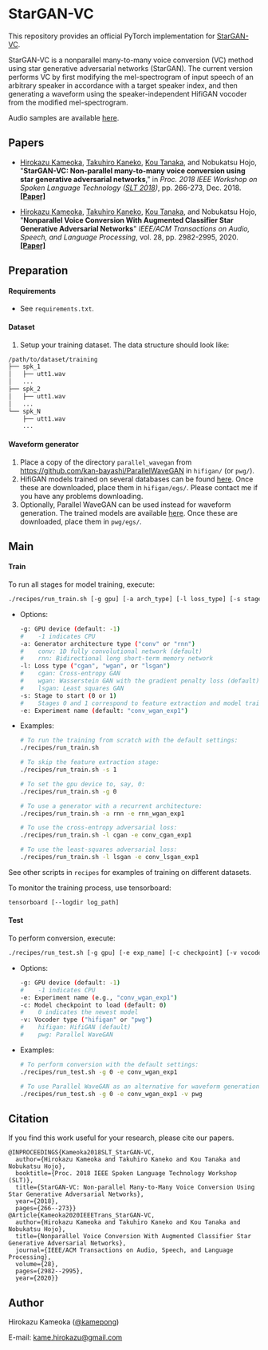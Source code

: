# StarGAN-VC

This repository provides an official PyTorch implementation for [StarGAN-VC](http://www.kecl.ntt.co.jp/people/kameoka.hirokazu/Demos/stargan-vc2/index.html).

StarGAN-VC is a nonparallel many-to-many voice conversion (VC) method using star generative adversarial networks (StarGAN). The current version performs VC by first modifying the mel-spectrogram of input speech of an arbitrary speaker in accordance with a target speaker index, and then generating a waveform using the speaker-independent HifiGAN vocoder from the modified mel-spectrogram.

Audio samples are available [here](http://www.kecl.ntt.co.jp/people/kameoka.hirokazu/Demos/stargan-vc2/index.html).

## Papers

- [Hirokazu Kameoka](http://www.kecl.ntt.co.jp/people/kameoka.hirokazu/index-e.html), [Takuhiro Kaneko](http://www.kecl.ntt.co.jp/people/kaneko.takuhiro/index.html), [Kou Tanaka](http://www.kecl.ntt.co.jp/people/tanaka.ko/index.html), and Nobukatsu Hojo, "**StarGAN-VC: Non-parallel many-to-many voice conversion using star generative adversarial networks**," in *Proc. 2018 IEEE Workshop on Spoken Language Technology ([SLT 2018](http://www.slt2018.org/))*, pp. 266-273, Dec. 2018. [**[Paper]**](http://www.kecl.ntt.co.jp/people/kameoka.hirokazu/publications/Kameoka2018SLT12_published.pdf) 
  
- [Hirokazu Kameoka](http://www.kecl.ntt.co.jp/people/kameoka.hirokazu/index-e.html), [Takuhiro Kaneko](http://www.kecl.ntt.co.jp/people/kaneko.takuhiro/index.html), [Kou Tanaka](http://www.kecl.ntt.co.jp/people/tanaka.ko/index.html), and Nobukatsu Hojo, "**Nonparallel Voice Conversion With Augmented Classifier Star Generative Adversarial Networks**" *IEEE/ACM Transactions on Audio, Speech, and Language Processing*, vol. 28, pp. 2982-2995, 2020. [**[Paper]**](https://ieeexplore.ieee.org/document/9256995) 

## Preparation

#### Requirements

- See `requirements.txt`.

#### Dataset

1. Setup your training dataset. The data structure should look like:


```bash
/path/to/dataset/training
├── spk_1
│   ├── utt1.wav
│   ...
├── spk_2
│   ├── utt1.wav
│   ...
└── spk_N
    ├── utt1.wav
    ...
```

#### Waveform generator

1. Place a copy of the directory `parallel_wavegan` from https://github.com/kan-bayashi/ParallelWaveGAN in `hifigan/` (or `pwg/`).
2. HifiGAN models trained on several databases can be found [here](https://drive.google.com/drive/folders/1RvagKsKaCih0qhRP6XkSF07r3uNFhB5T?usp=sharing). Once these are downloaded, place them in `hifigan/egs/`. Please contact me if you have any problems downloading.
3. Optionally, Parallel WaveGAN can be used instead for waveform generation. The trained models are available [here](https://drive.google.com/drive/folders/1zRYZ9dx16dONn1SEuO4wXjjgJHaYSKwb?usp=sharing). Once these are downloaded, place them in `pwg/egs/`. 

## Main

#### Train

To run all stages for model training, execute:

```bash
./recipes/run_train.sh [-g gpu] [-a arch_type] [-l loss_type] [-s stage] [-e exp_name]
```

- Options:

  ```bash
  -g: GPU device (default: -1)
  #    -1 indicates CPU
  -a: Generator architecture type ("conv" or "rnn")
  #    conv: 1D fully convolutional network (default)
  #    rnn: Bidirectional long short-term memory network
  -l: Loss type ("cgan", "wgan", or "lsgan")
  #    cgan: Cross-entropy GAN
  #    wgan: Wasserstein GAN with the gradient penalty loss (default)
  #    lsgan: Least squares GAN
  -s: Stage to start (0 or 1)
  #    Stages 0 and 1 correspond to feature extraction and model training, respectively.
  -e: Experiment name (default: "conv_wgan_exp1")
  ```

- Examples:

  ```bash
  # To run the training from scratch with the default settings:
  ./recipes/run_train.sh
  
  # To skip the feature extraction stage:
  ./recipes/run_train.sh -s 1
  
  # To set the gpu device to, say, 0:
  ./recipes/run_train.sh -g 0
  
  # To use a generator with a recurrent architecture:
  ./recipes/run_train.sh -a rnn -e rnn_wgan_exp1
  
  # To use the cross-entropy adversarial loss:
  ./recipes/run_train.sh -l cgan -e conv_cgan_exp1
  
  # To use the least-squares adversarial loss:
  ./recipes/run_train.sh -l lsgan -e conv_lsgan_exp1
  ```

See other scripts in `recipes` for examples of training on different datasets. 

To monitor the training process, use tensorboard:

```bash
tensorboard [--logdir log_path]
```

#### Test

To perform conversion, execute:

```bash
./recipes/run_test.sh [-g gpu] [-e exp_name] [-c checkpoint] [-v vocoder]
```

- Options:

  ```bash
  -g: GPU device (default: -1)
  #    -1 indicates CPU
  -e: Experiment name (e.g., "conv_wgan_exp1")
  -c: Model checkpoint to load (default: 0)
  #    0 indicates the newest model
  -v: Vocoder type ("hifigan" or "pwg")
  #    hifigan: HifiGAN (default)
  #    pwg: Parallel WaveGAN
  ```

- Examples:

  ```bash
  # To perform conversion with the default settings:
  ./recipes/run_test.sh -g 0 -e conv_wgan_exp1
  
  # To use Parallel WaveGAN as an alternative for waveform generation:
  ./recipes/run_test.sh -g 0 -e conv_wgan_exp1 -v pwg
  ```

## Citation

If you find this work useful for your research, please cite our papers.

```
@INPROCEEDINGS{Kameoka2018SLT_StarGAN-VC,
  author={Hirokazu Kameoka and Takuhiro Kaneko and Kou Tanaka and Nobukatsu Hojo},
  booktitle={Proc. 2018 IEEE Spoken Language Technology Workshop (SLT)}, 
  title={StarGAN-VC: Non-parallel Many-to-Many Voice Conversion Using Star Generative Adversarial Networks}, 
  year={2018},
  pages={266--273}}
@Article{Kameoka2020IEEETrans_StarGAN-VC,
  author={Hirokazu Kameoka and Takuhiro Kaneko and Kou Tanaka and Nobukatsu Hojo},
  title={Nonparallel Voice Conversion With Augmented Classifier Star Generative Adversarial Networks},
  journal={IEEE/ACM Transactions on Audio, Speech, and Language Processing},
  volume={28},
  pages={2982--2995},
  year={2020}}
```

## Author

Hirokazu Kameoka ([@kamepong](https://github.com/kamepong))

E-mail: kame.hirokazu@gmail.com
